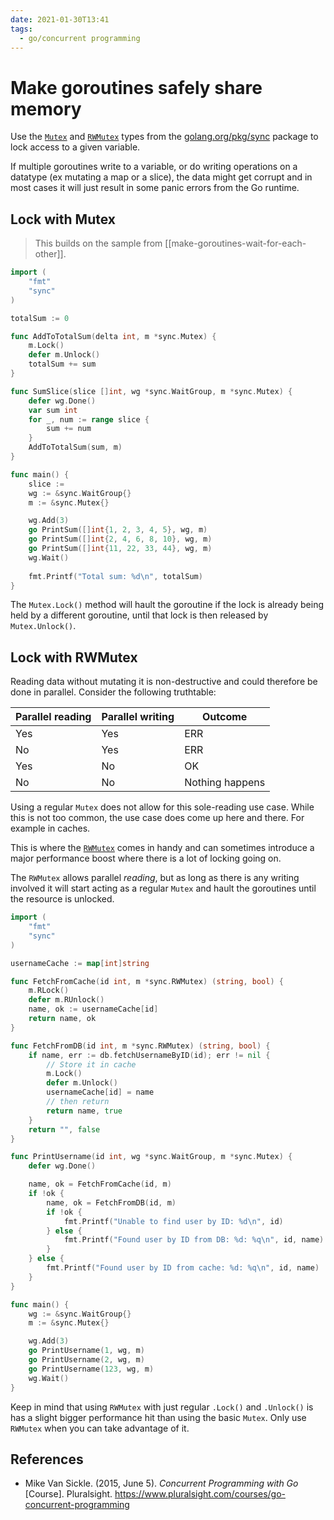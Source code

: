 ```yaml
---
date: 2021-01-30T13:41
tags: 
  - go/concurrent programming
---
```


# Make goroutines safely share memory

Use the [`Mutex`](https://golang.org/pkg/sync/#Mutex) and
[`RWMutex`](https://golang.org/pkg/sync/#RWMutex) types from the
[golang.org/pkg/sync](https://golang.org/pkg/sync/) package to lock access to a
given variable.

If multiple goroutines write to a variable, or do writing operations on a
datatype (ex mutating a map or a slice), the data might get corrupt and in most
cases it will just result in some panic errors from the Go runtime.

## Lock with Mutex

> This builds on the sample from [[make-goroutines-wait-for-each-other]].

```go
import (
    "fmt"
    "sync"
)

totalSum := 0

func AddToTotalSum(delta int, m *sync.Mutex) {
    m.Lock()
    defer m.Unlock()
    totalSum += sum
}

func SumSlice(slice []int, wg *sync.WaitGroup, m *sync.Mutex) {
    defer wg.Done()
    var sum int
    for _, num := range slice {
        sum += num
    }
    AddToTotalSum(sum, m)
}

func main() {
    slice := 
    wg := &sync.WaitGroup{}
    m := &sync.Mutex{}

    wg.Add(3)
    go PrintSum([]int{1, 2, 3, 4, 5}, wg, m)
    go PrintSum([]int{2, 4, 6, 8, 10}, wg, m)
    go PrintSum([]int{11, 22, 33, 44}, wg, m)
    wg.Wait()
    
    fmt.Printf("Total sum: %d\n", totalSum)
}
```

The `Mutex.Lock()` method will hault the goroutine if the lock is already being
held by a different goroutine, until that lock is then released by
`Mutex.Unlock()`.

## Lock with RWMutex

Reading data without mutating it is non-destructive and could therefore be done
in parallel. Consider the following truthtable:

| Parallel reading | Parallel writing | Outcome         |
| ---------------- | ---------------- | --------------- |
| Yes              | Yes              | ERR             |
| No               | Yes              | ERR             |
| Yes              | No               | OK              |
| No               | No               | Nothing happens |

Using a regular `Mutex` does not allow for this sole-reading use case. While this
is not too common, the use case does come up here and there. For example in
caches.

This is where the [`RWMutex`](https://golang.org/pkg/sync/#RWMutex) comes in
handy and can sometimes introduce a major performance boost where there is a lot
of locking going on.

The `RWMutex` allows parallel *reading*, but as long as there is any writing
involved it will start acting as a regular `Mutex` and hault the goroutines
until the resource is unlocked.

```go
import (
    "fmt"
    "sync"
)

usernameCache := map[int]string

func FetchFromCache(id int, m *sync.RWMutex) (string, bool) {
    m.RLock()
    defer m.RUnlock()
    name, ok := usernameCache[id]
    return name, ok
}

func FetchFromDB(id int, m *sync.RWMutex) (string, bool) {
    if name, err := db.fetchUsernameByID(id); err != nil {
        // Store it in cache
        m.Lock()
        defer m.Unlock()
        usernameCache[id] = name
        // then return
        return name, true
    }
    return "", false
}

func PrintUsername(id int, wg *sync.WaitGroup, m *sync.Mutex) {
    defer wg.Done()

    name, ok = FetchFromCache(id, m)
    if !ok {
        name, ok = FetchFromDB(id, m)
        if !ok {
            fmt.Printf("Unable to find user by ID: %d\n", id)
        } else {
            fmt.Printf("Found user by ID from DB: %d: %q\n", id, name)
        }
    } else {
        fmt.Printf("Found user by ID from cache: %d: %q\n", id, name)
    }
}

func main() {
    wg := &sync.WaitGroup{}
    m := &sync.Mutex{}

    wg.Add(3)
    go PrintUsername(1, wg, m)
    go PrintUsername(2, wg, m)
    go PrintUsername(123, wg, m)
    wg.Wait()
}
```

Keep in mind that using `RWMutex` with just regular `.Lock()` and `.Unlock()` is
has a slight bigger performance hit than using the basic `Mutex`. Only use
`RWMutex` when you can take advantage of it.

## References

- Mike Van Sickle. (2015, June 5). *Concurrent Programming with Go* [Course].
  Pluralsight. <https://www.pluralsight.com/courses/go-concurrent-programming>
